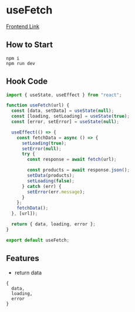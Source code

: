 # useFetch
[Frontend Link](https://joyful-conkies-20bd1a.netlify.app/)

## How to Start
```
npm i 
npm run dev
```
## Hook Code

```js
import { useState, useEffect } from "react";

function useFetch(url) {
  const [data, setData] = useState(null);
  const [loading, setLoading] = useState(true);
  const [error, setError] = useState(null);

  useEffect(() => {
    const fetchData = async () => {
      setLoading(true);
      setError(null);
      try {
        const response = await fetch(url);

        const products = await response.json();
        setData(products);
        setLoading(false);
      } catch (err) {
        setError(err.message);
      }
    };
    fetchData();
  }, [url]);

  return { data, loading, error };
}

export default useFetch;
```
## Features
- return data
```
{
  data,
  loading,
  error
}
```
